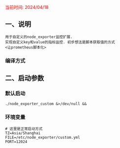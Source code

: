 <font color="red">当前时间: 2024/04/18 </font>

## 一、说明
    用于自定义的node_exporter监控扩展.
    实现自定义key和value的指标监控. 初步想法是脚本获取值的方式
    <让prometheus脚本化>

### 编译方式


## 二、启动参数
### 默认启动
    ./node_exporter_custom &>/dev/null &&

### 环境变量
    # 这里是正常启动方式
    TZ=Asia/Shanghai  
    FILE=/etc/node_exporter/custom.yml  
    PORT=12024
